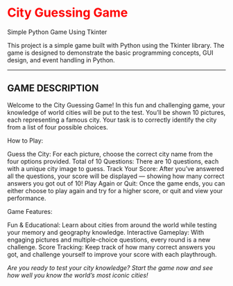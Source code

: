 # <span style="color: red"> City Guessing Game </span>

Simple Python Game Using Tkinter

This project is a simple game built with Python using the Tkinter library.
The game is designed to demonstrate the basic programming concepts, GUI design, and event handling in Python.

-----------------------
GAME DESCRIPTION
-----------------------

Welcome to the City Guessing Game! In this fun and challenging game, your knowledge of world cities will be put to the test. You’ll be shown 10 pictures, each representing a famous city. Your task is to correctly identify the city from a list of four possible choices.

How to Play:

Guess the City: For each picture, choose the correct city name from the four options provided.
Total of 10 Questions: There are 10 questions, each with a unique city image to guess.
Track Your Score: After you’ve answered all the questions, your score will be displayed — showing how many correct answers you got out of 10!
Play Again or Quit: Once the game ends, you can either choose to play again and try for a higher score, or quit and view your performance.

Game Features:

Fun & Educational: Learn about cities from around the world while testing your memory and geography knowledge.
Interactive Gameplay: With engaging pictures and multiple-choice questions, every round is a new challenge.
Score Tracking: Keep track of how many correct answers you got, and challenge yourself to improve your score with each playthrough.

*Are you ready to test your city knowledge? Start the game now and see how well you know the world’s most iconic cities!*
